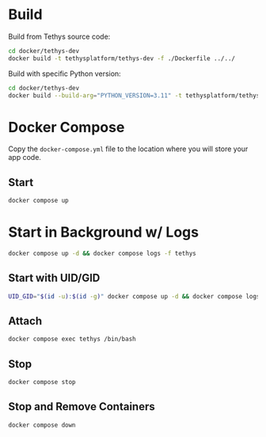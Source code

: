 # Build

Build from Tethys source code:

```bash
cd docker/tethys-dev
docker build -t tethysplatform/tethys-dev -f ./Dockerfile ../../
```

Build with specific Python version:

```bash
cd docker/tethys-dev
docker build --build-arg="PYTHON_VERSION=3.11" -t tethysplatform/tethys-dev -f ./Dockerfile ../../
```

# Docker Compose

Copy the `docker-compose.yml` file to the location where you will store your app code.

## Start

```bash
docker compose up
```

# Start in Background w/ Logs

```bash
docker compose up -d && docker compose logs -f tethys
```

## Start with UID/GID

```bash
UID_GID="$(id -u):$(id -g)" docker compose up -d && docker compose logs -f tethys
```

## Attach

```bash
docker compose exec tethys /bin/bash
```

## Stop

```bash
docker compose stop
```

## Stop and Remove Containers

```bash
docker compose down
```